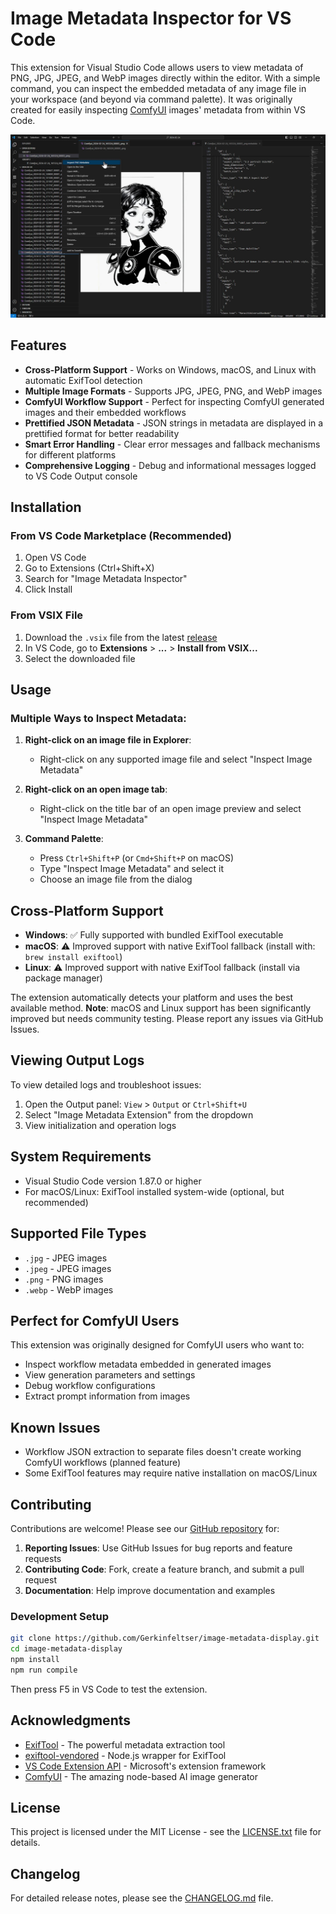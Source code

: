 # Image Metadata Inspector for VS Code

This extension for Visual Studio Code allows users to view metadata of PNG, JPG, JPEG, and WebP images directly within the editor. With a simple command, you can inspect the embedded metadata of any image file in your workspace (and beyond via command palette). It was originally created for easily inspecting [ComfyUI](https://github.com/comfyanonymous/ComfyUI) images' metadata from within VS Code.

!["Inspect JPG, PNG & WEBP Metadata via explorer right-click"](images/explorer_example.jpg)

## Features

- **Cross-Platform Support** - Works on Windows, macOS, and Linux with automatic ExifTool detection
- **Multiple Image Formats** - Supports JPG, JPEG, PNG, and WebP images
- **ComfyUI Workflow Support** - Perfect for inspecting ComfyUI generated images and their embedded workflows
- **Prettified JSON Metadata** - JSON strings in metadata are displayed in a prettified format for better readability
- **Smart Error Handling** - Clear error messages and fallback mechanisms for different platforms
- **Comprehensive Logging** - Debug and informational messages logged to VS Code Output console

## Installation

### From VS Code Marketplace (Recommended)
1. Open VS Code
2. Go to Extensions (Ctrl+Shift+X)
3. Search for "Image Metadata Inspector"
4. Click Install

### From VSIX File
1. Download the `.vsix` file from the latest [release](https://github.com/Gerkinfeltser/image-metadata-display/releases)
2. In VS Code, go to **Extensions** > **...** > **Install from VSIX...**
3. Select the downloaded file

## Usage

### Multiple Ways to Inspect Metadata:

1. **Right-click on an image file in Explorer**:
   - Right-click on any supported image file and select "Inspect Image Metadata"

2. **Right-click on an open image tab**:
   - Right-click on the title bar of an open image preview and select "Inspect Image Metadata"

3. **Command Palette**:
   - Press `Ctrl+Shift+P` (or `Cmd+Shift+P` on macOS)
   - Type "Inspect Image Metadata" and select it
   - Choose an image file from the dialog

## Cross-Platform Support

- **Windows**: ✅ Fully supported with bundled ExifTool executable
- **macOS**: ⚠️ Improved support with native ExifTool fallback (install with: `brew install exiftool`)
- **Linux**: ⚠️ Improved support with native ExifTool fallback (install via package manager)

The extension automatically detects your platform and uses the best available method. **Note**: macOS and Linux support has been significantly improved but needs community testing. Please report any issues via GitHub Issues.

## Viewing Output Logs

To view detailed logs and troubleshoot issues:

1. Open the Output panel: `View` > `Output` or `Ctrl+Shift+U`
2. Select "Image Metadata Extension" from the dropdown
3. View initialization and operation logs

## System Requirements

- Visual Studio Code version 1.87.0 or higher
- For macOS/Linux: ExifTool installed system-wide (optional, but recommended)

## Supported File Types

- `.jpg` - JPEG images
- `.jpeg` - JPEG images  
- `.png` - PNG images
- `.webp` - WebP images

## Perfect for ComfyUI Users

This extension was originally designed for ComfyUI users who want to:
- Inspect workflow metadata embedded in generated images
- View generation parameters and settings
- Debug workflow configurations
- Extract prompt information from images

## Known Issues

- Workflow JSON extraction to separate files doesn't create working ComfyUI workflows (planned feature)
- Some ExifTool features may require native installation on macOS/Linux

## Contributing

Contributions are welcome! Please see our [GitHub repository](https://github.com/Gerkinfeltser/image-metadata-display) for:

1. **Reporting Issues**: Use GitHub Issues for bug reports and feature requests
2. **Contributing Code**: Fork, create a feature branch, and submit a pull request
3. **Documentation**: Help improve documentation and examples

### Development Setup

```bash
git clone https://github.com/Gerkinfeltser/image-metadata-display.git
cd image-metadata-display
npm install
npm run compile
```

Then press F5 in VS Code to test the extension.

## Acknowledgments

- [ExifTool](https://exiftool.org/) - The powerful metadata extraction tool
- [exiftool-vendored](https://www.npmjs.com/package/exiftool-vendored) - Node.js wrapper for ExifTool
- [VS Code Extension API](https://code.visualstudio.com/api) - Microsoft's extension framework
- [ComfyUI](https://github.com/comfyanonymous/ComfyUI) - The amazing node-based AI image generator

## License

This project is licensed under the MIT License - see the [LICENSE.txt](LICENSE.txt) file for details.

## Changelog

For detailed release notes, please see the [CHANGELOG.md](CHANGELOG.md) file.